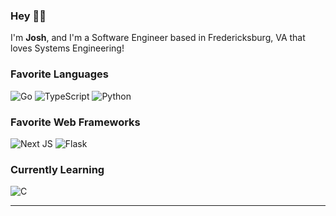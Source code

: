 ### Hey 🙋‍♂️

I'm **Josh**, and I'm a Software Engineer based in Fredericksburg, VA that loves Systems Engineering!

### Favorite Languages
![Go](https://img.shields.io/badge/go-%2300ADD8.svg?style=for-the-badge&logo=go&logoColor=white) ![TypeScript](https://img.shields.io/badge/typescript-%23007ACC.svg?style=for-the-badge&logo=typescript&logoColor=white) ![Python](https://img.shields.io/badge/python-3670A0?style=for-the-badge&logo=python&logoColor=ffdd54)

### Favorite Web Frameworks
![Next JS](https://img.shields.io/badge/Next-black?style=for-the-badge&logo=next.js&logoColor=white) ![Flask](https://img.shields.io/badge/flask-%23000.svg?style=for-the-badge&logo=flask&logoColor=white)

### Currently Learning
![C](https://img.shields.io/badge/c-%2300599C.svg?style=for-the-badge&logo=c&logoColor=white)

---
